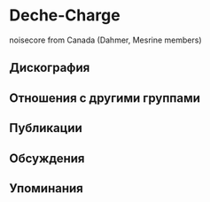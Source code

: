 # Deche-Charge

noisecore from Canada (Dahmer, Mesrine members)

## Дискография


## Отношения с другими группами


## Публикации


## Обсуждения


## Упоминания

